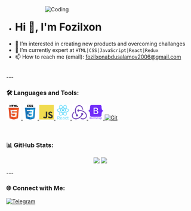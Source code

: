 
<img align="right" alt="Coding" width="400" src="https://cdn.dribbble.com/users/1162077/screenshots/3848914/programmer.gif" />

- <h1 align="start">Hi 👋, I'm Fozilxon</h1>
- 👀 I’m interested in creating new products and overcoming challanges
- 🦾 I’m currently expert at `HTML|CSS|JavaScript|React|Redux`
- 📫 How to reach me (email): fozilxonabdusalamov2006@gmail.com
  
<br/>
---

### 🛠 Languages and Tools:
<p align="left">
  <a href="https://www.w3.org/html/" target="_blank" rel="noreferrer">
    <img src="https://raw.githubusercontent.com/devicons/devicon/master/icons/html5/html5-original-wordmark.svg" alt="HTML5" width="40" height="40"/>
  </a>
  <a href="https://www.w3schools.com/css/" target="_blank" rel="noreferrer">
    <img src="https://raw.githubusercontent.com/devicons/devicon/master/icons/css3/css3-original-wordmark.svg" alt="CSS3" width="40" height="40"/>
  </a>
  <a href="https://developer.mozilla.org/en-US/docs/Web/JavaScript" target="_blank" rel="noreferrer">
    <img src="https://raw.githubusercontent.com/devicons/devicon/master/icons/javascript/javascript-original.svg" alt="JavaScript" width="40" height="40"/>
  </a>
  <a href="https://reactjs.org/" target="_blank" rel="noreferrer">
    <img src="https://raw.githubusercontent.com/devicons/devicon/master/icons/react/react-original-wordmark.svg" alt="ReactJS" width="40" height="40"/>
  </a>
  <a href="https://redux.js.org" target="_blank" rel="noreferrer">
    <img src="https://raw.githubusercontent.com/devicons/devicon/master/icons/redux/redux-original.svg" alt="Redux" width="40" height="40"/>
  </a>
  <a href="https://getbootstrap.com" target="_blank" rel="noreferrer">
    <img src="https://raw.githubusercontent.com/devicons/devicon/master/icons/bootstrap/bootstrap-plain-wordmark.svg" alt="Bootstrap" width="40" height="40"/>
  </a>
  <a href="https://git-scm.com/" target="_blank" rel="noreferrer">
    <img src="https://www.vectorlogo.zone/logos/git-scm/git-scm-icon.svg" alt="Git" width="40" height="40"/>
  </a>
</p>

<br>

### 📊 GitHub Stats:
<p align="center">
  <img width="45%" src="https://github-readme-stats.vercel.app/api?username=Fozilxon&show_icons=true&theme=radical" />
  <img width="45%" src="https://github-readme-streak-stats.herokuapp.com/?user=Fozilxon&theme=radical" />
</p>
---

### 🌐 Connect with Me:
<p align="left">
  <a href="https://t.me/fozilxon25x" target="_blank">
    <img src="https://img.shields.io/badge/Telegram-1DA1F2?style=for-the-badge&logo=twitter&logoColor=white" alt="Telegram"/>
  </a>
</p>
